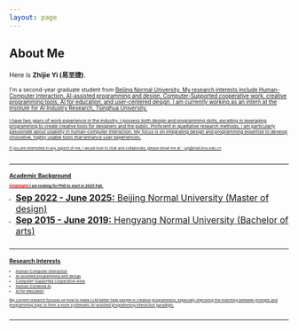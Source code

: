 ```yaml
---
layout: page
---
```


## About Me

<small>Here is **Zhijie Yi (易至捷)**.

<small>I'm a second-year graduate student from <u>[Beijing Normal University](https://www.bnu.edu.cn/). My research interests include Human-Computer Interaction, AI-assisted programming and design, Computer-Supported cooperative work, creative programming tools, AI for education, and user-centered design. I am currently working as an intern at the <u>[Institute for AI Industry Research, Tsinghua University](https://air.tsinghua.edu.cn/en/index.htm).   

<small>I have two years of work experience in the industry. I possess both design and programming skills, excelling in leveraging programming to create creative tools for designers and the public. Proficient in qualitative research methods, I am particularly passionate about usability in human-computer interaction. My focus is on integrating design and programming expertise to develop innovative, highly usable tools that enhance user experiences. 

<small>If you are interested in any aspect of me, I would love to chat and collaborate, please email me at - *<font color='blue'>yzj@mail.bnu.edu.cn</font>*


<br>

---

## Academic Background

**<font color='red'>[Highlight]</font> I am looking for PhD to start in 2025 Fall.**

- <font size=3>**<font size=3>Sep 2022 - June 2025:</font>** Beijing Normal University (Master of design)</font>
- <font size=3>**<font size=3>Sep 2015 - June 2019:</font>** Hengyang Normal University (Bachelor of arts)</font>


<br>

---

## Research Interests

- Human-Computer Interaction
- AI-assisted programming and design
- Computer-Supported cooperative work
- Human-Centered AI
- AI for education

My current research focuses on how to make LLM better help people in creative programming, especially improving the matching between prompts and programming logic to form a more systematic AI-assisted programming interaction paradigm.

<br>

---
